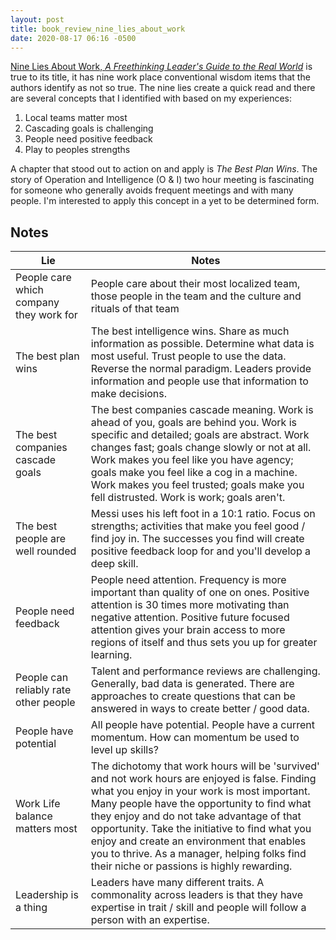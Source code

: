 ```yaml
---
layout: post
title: book_review_nine_lies_about_work
date: 2020-08-17 06:16 -0500
---
```

[Nine Lies About Work, _A Freethinking Leader's Guide to the Real World_](https://www.goodreads.com/book/show/40086702-nine-lies-about-work?ac=1&from_search=true&qid=MGQWTMoLL0&rank=1) is true to its title, it has nine work place conventional wisdom items that the authors identify as not so true. The nine lies create a quick read and there are several concepts that I identified with based on my experiences:
1. Local teams matter most
1. Cascading goals is challenging
1. People need positive feedback
1. Play to peoples strengths

A chapter that stood out to action on and apply is _The Best Plan Wins_. The story of Operation and Intelligence (O & I) two hour meeting is fascinating for someone who generally avoids frequent meetings and with many people. I'm interested to apply this concept in a yet to be determined form. 

## Notes
|Lie|Notes|
|---------|------|
|People care which company they work for|People care about their most localized team, those people in the team and the culture and rituals of that team|
|The best plan wins|The best intelligence wins. Share as much information as possible. Determine what data is most useful. Trust people to use the data. Reverse the normal paradigm. Leaders provide information and people use that information to make decisions.|
|The best companies cascade goals| The best companies cascade meaning. Work is ahead of you, goals are behind you. Work is specific and detailed; goals are abstract. Work changes fast; goals change slowly or not at all. Work makes you feel like you have agency; goals make you feel like a cog in a machine. Work makes you feel trusted; goals make you fell distrusted. Work is work; goals aren't. |
|The best people are well rounded|Messi uses his left foot in a 10:1 ratio. Focus on strengths; activities that make you feel good / find joy in. The successes you find will create positive feedback loop for and you'll develop a deep skill.|
|People need feedback|People need attention. Frequency is more important than quality of one on ones. Positive attention is 30 times more motivating than negative attention. Positive future focused attention gives your brain access to more regions of itself and thus sets you up for greater learning.|
|People can reliably rate other people|Talent and performance reviews are challenging. Generally, bad data is generated. There are approaches to create questions that can be answered in ways to create better / good data.|
|People have potential|All people have potential. People have a current momentum. How can momentum be used to level up skills?|
|Work Life balance matters most|The dichotomy that work hours will be 'survived' and not work hours are enjoyed is false. Finding what you enjoy in your work is most important. Many people have the opportunity to find what they enjoy and do not take advantage of that opportunity. Take the initiative to find what you enjoy and create an environment that enables you to thrive. As a manager, helping folks find their niche or passions is highly rewarding.|
|Leadership is a thing|Leaders have many different traits. A commonality across leaders is that they have expertise in trait / skill and people will follow a person with an expertise.|
